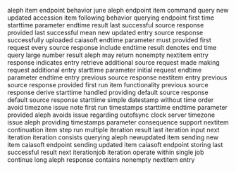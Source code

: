 aleph item endpoint behavior june aleph endpoint item command query new updated accession item following behavior querying endpoint first time starttime parameter endtime result last successful source response provided last successful mean new updated entry source response successfully uploaded caiasoft endtime parameter must provided first request every source response include endtime result denotes end time query large number result aleph may return nonempty nextitem entry response indicates entry retrieve additional source request made making request additional entry starttime parameter initial request endtime parameter endtime entry previous source response nextitem entry previous source response provided first run item functionality previous source response derive starttime handled providing default source response default source response starttime simple datestamp without time order avoid timezone issue note first run timestamps starttime endtime parameter provided aleph avoids issue regarding outofsync clock server timezone issue aleph providing timestamps parameter consequence support nextitem continuation item step run multiple iteration result last iteration input next iteration iteration consists querying aleph newupdated item sending new item caiasoft endpoint sending updated item caiasoft endpoint storing last successful result next iterationjob iteration operate within single job continue long aleph response contains nonempty nextitem entry
